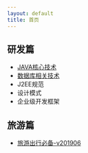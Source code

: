 ```yaml
---
layout: default
title: 首页
---
```


## 研发篇

- [JAVA核心技术](/development/core-java-index.html)
- [数据库相关技术](/development/database-index.html)
- J2EE规范
- 设计模式
- 企业级开发框架

## 旅游篇

- [旅游出行必备-v201906](/tour/travel-list.html)
